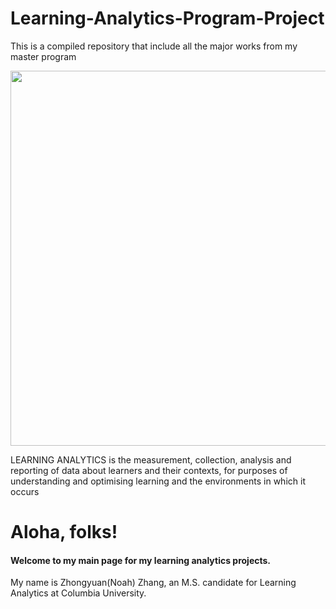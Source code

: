 # Learning-Analytics-Program-Project
This is a compiled repository that include all the major works from my master program


<img src="http://www.e-learn.nl/media/blogs/e-learn/banners/wordle-learninganalytics.png?mtime=1514126619" width="600"><br>


LEARNING ANALYTICS is the measurement, collection, analysis and reporting of data about learners and their contexts, for purposes of understanding and optimising learning and the environments in which it occurs


# Aloha, folks!
#### Welcome to my main page for my learning analytics projects.

My name is Zhongyuan(Noah) Zhang, an M.S. candidate for Learning Analytics at Columbia University.
